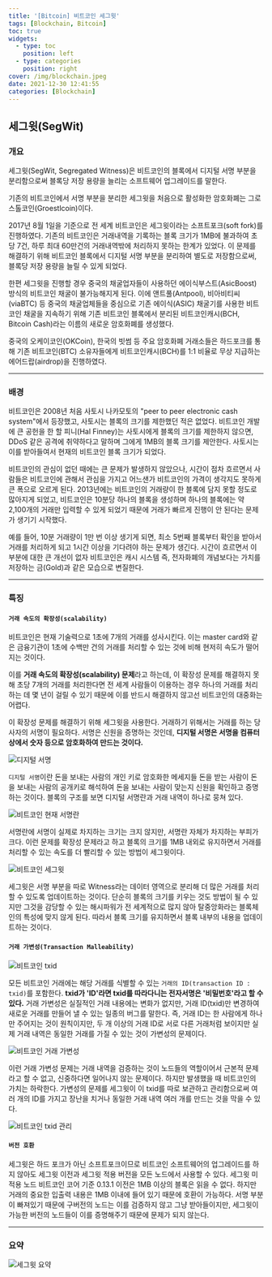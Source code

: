 ```yaml
---
title: '[Bitcoin] 비트코인 세그윗'
tags: [Blockchain, Bitcoin]
toc: true
widgets:
  - type: toc
    position: left
  - type: categories
    position: right
cover: /img/blockchain.jpeg
date: 2021-12-30 12:41:55
categories: [Blockchain]
---
```


</pre>

<!--more-->

<!--more-->

## 세그윗(SegWit)

### **개요**

세그윗(SegWit, Segregated Witness)은 비트코인의 블록에서 디지털 서명 부분을 분리함으로써 블록당 저장 용량을 늘리는 소프트웨어 업그레이드를 말한다.

기존의 비트코인에서 서명 부분을 분리한 세그윗을 처음으로 활성화한 암호화폐는 그로스톨코인(Groestlcoin)이다.

2017년 8월 1일을 기준으로 전 세계 비트코인은 세그윗이라는 소프트포크(soft fork)를 진행하였다. 기존의 비트코인은 거래내역을 기록하는 블록 크기가 1MB에 불과하여 초당 7건, 하루 최대 60만건의 거래내역밖에 처리하지 못하는 한계가 있었다. 이 문제를 해결하기 위해 비트코인 블록에서 디지털 서명 부분을 분리하여 별도로 저장함으로써, 블록당 저장 용량을 늘릴 수 있게 되었다.

한편 세그윗을 진행할 경우 중국의 채굴업자들이 사용하던 에이식부스트(AsicBoost) 방식의 비트코인 채굴이 불가능해지게 된다. 이에 앤트풀(Antpool), 비아비티씨(viaBTC) 등 중국의 채굴업체들을 중심으로 기존 에이식(ASIC) 채굴기를 사용한 비트코인 채굴을 지속하기 위해 기존 비트코인 블록에서 분리된 비트코인캐시(BCH, Bitcoin Cash)라는 이름의 새로운 암호화폐를 생성했다.

중국의 오케이코인(OKCoin), 한국의 빗썸 등 주요 암호화폐 거래소들은 하드포크를 통해 기존 비트코인(BTC) 소유자들에게 비트코인캐시(BCH)를 1:1 비율로 무상 지급하는 에어드랍(airdrop)을 진행하였다.

---

### **배경**

비트코인은 2008년 처음 사토시 나카모토의 "peer to peer electronic cash system"에서 등장했고, 사토시는 블록의 크기를 제한했던 적은 없었다. 비트코인 개발에 큰 공헌을 한 할 피니(Hal Finney)는 사토시에게 블록의 크기를 제한하지 않으면, DDoS 같은 공격에 취약하다고 말하며 그에게 1MB의 블록 크기를 제안한다. 사토시는 이를 받아들여서 현재의 비트코인 블록 크기가 되었다.

비트코인의 관심이 없던 때에는 큰 문제가 발생하지 않았으나, 시간이 점차 흐르면서 사람들은 비트코인에 관해서 관심을 가지고 어느샌가 비트코인의 가격이 생각지도 못하게 큰 폭으로 오르게 된다. 2013년에는 비트코인의 거래량이 한 블록에 담지 못할 정도로 많아지게 되었고, 비트코인은 10분당 하나의 블록을 생성하며 하나의 블록에는 약 2,100개의 거래만 입력할 수 있게 되었기 때문에 거래가 빠르게 진행이 안 된다는 문제가 생기기 시작했다.

예를 들어, 10분 거래량이 1만 번 이상 생기게 되면, 최소 5번째 블록부터 확인을 받아서 거래를 처리하게 되고 1시간 이상을 기다려야 하는 문제가 생긴다. 시간이 흐르면서 이 부분에 대한 큰 개선이 없자 비트코인은 캐시 시스템 즉, 전자화폐의 개념보다는 가치를 저장하는 금(Gold)과 같은 모습으로 변질한다.

---

### **특징**

#### `거래 속도의 확장성(scalability)`

비트코인은 현재 기술력으로 1초에 7개의 거래를 성사시킨다. 이는 master card와 같은 금융기관이 1초에 수백만 건의 거래를 처리할 수 있는 것에 비해 현저히 속도가 떨어지는 것이다.

이를 **거래 속도의 확장성(scalability) 문제**라고 하는데, 이 확장성 문제를 해결하지 못해 초당 7개의 거래를 처리한다면 전 세계 사람들이 이용하는 경우 하나의 거래를 처리하는 데 몇 년이 걸릴 수 있기 때문에 이를 반드시 해결하지 않고선 비트코인의 대중화는 어렵다.

이 확장성 문제를 해결하기 위해 세그윗을 사용한다. 거래하기 위해서는 거래를 하는 당사자의 서명이 필요하다. 서명은 신원을 증명하는 것인데, **디지털 서명은 서명을 컴퓨터상에서 숫자 등으로 암호화하여 만드는 것이다.**

![디지털 서명](/img/비트코인-세그윗/1.png?style=centerme)

`디지털 서명`이란 돈을 보내는 사람의 개인 키로 암호화한 메세지들 돈을 받는 사람이 돈을 보내는 사람의 공개키로 해석하여 돈을 보내는 사람이 맞는지 신원을 확인하고 증명하는 것이다. 블록의 구조를 보면 디지털 서명란과 거래 내역이 하나로 뭉쳐 있다.

![비트코인 현재 서명란](/img/비트코인-세그윗/2.png?style=centerme)

서명란에 서명이 실제로 차지하는 크기는 크지 않지만, 서명란 자체가 차지하는 부피가 크다. 이런 문제를 확장성 문제라고 하고 블록의 크기를 1MB 내외로 유지하면서 거래를 처리할 수 있는 속도를 더 빨리할 수 있는 방법이 세그윗이다.

![비트코인 세그윗](/img/비트코인-세그윗/3.png?style=centerme)

세그윗은 서명 부분을 따로 Witness라는 데이터 영역으로 분리해 더 많은 거래를 처리할 수 있도록 업데이트하는 것이다. 단순히 블록의 크기를 키우는 것도 방법이 될 수 있지만 그것을 감당할 수 있는 해시파워가 전 세계적으로 많지 않아 탈중앙화라는 블록체인의 특성에 맞지 않게 된다. 따라서 블록 크기를 유지하면서 블록 내부의 내용을 업데이트하는 것이다.

#### `거래 가변성(Transaction Malleability)`

![비트코인 txid](/img/비트코인-세그윗/4.png?style=centerme)

모든 비트코인 거래에는 해당 거래를 식별할 수 있는 `거래의 ID(transaction ID : txid)`를 포함한다. **txid가 'ID'라면 txid를 따라다니는 전자서명은 '비밀번호'라고 할 수 있다.** 거래 가변성은 실질적인 거래 내용에는 변화가 없지만, 거래 ID(txid)만 변경하여 새로운 거래를 만들어 낼 수 있는 일종의 버그를 말한다. 즉, 거래 ID는 한 사람에게 하나만 주어지는 것이 원칙이지만, 두 개 이상의 거래 ID로 서로 다른 거래처럼 보이지만 실제 거래 내역은 동일한 거래를 가질 수 있는 것이 가변성의 문제이다.

![비트코인 거래 가변성](/img/비트코인-세그윗/5.png?style=centerme)

이런 거래 가변성 문제는 거래 내역을 검증하는 것이 노드들의 역할이어서 근본적 문제라고 할 수 없고, 신중하다면 일어나지 않는 문제이다. 하지만 발생했을 때 비트코인의 가치는 하락한다. 가변성의 문제를 세그윗이 이 txid를 따로 보관하고 관리함으로써 여러 개의 ID를 가지고 장난을 치거나 동일한 거래 내역 여러 개를 만드는 것을 막을 수 있다.

![비트코인 txid 관리](/img/비트코인-세그윗/6.png?style=centerme)

#### `버전 호환`

세그윗은 하드 포크가 아닌 소프트포크이므로 비트코인 소프트웨어의 업그레이드를 하지 않아도 세그윗 이전과 세그윗 적용 버전을 모든 노드에서 사용할 수 있다. 세그윗 미적용 노드 비트코인 코어 기준 0.13.1 이전은 1MB 이상의 블록은 읽을 수 없다. 하지만 거래의 중요한 입출력 내용은 1MB 이내에 들어 있기 때문에 호환이 가능하다. 서명 부분이 빠져있기 때문에 구버전의 노드는 이를 검증하지 않고 그냥 받아들이지만, 세그윗이 가능한 버전의 노드들이 이를 증명해주기 때문에 문제가 되지 않는다.

---

### **요약**

![세그윗 요약](/img/비트코인-세그윗/7.png?style=centerme)
